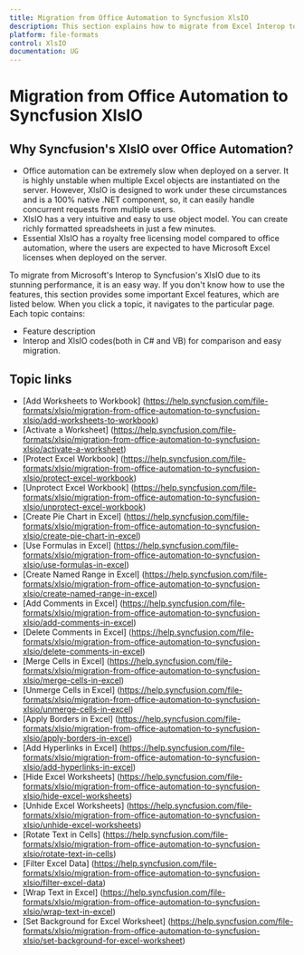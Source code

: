 ```yaml
---
title: Migration from Office Automation to Syncfusion XlsIO
description: This section explains how to migrate from Excel Interop to Syncfusion's XlsIO.
platform: file-formats
control: XlsIO
documentation: UG
---
```


# Migration from Office Automation to Syncfusion XlsIO

## Why Syncfusion's XlsIO over Office Automation?

* Office automation can be extremely slow when deployed on a server. It is highly unstable when multiple Excel objects are instantiated on the server. However, XlsIO is designed to work under these circumstances and is a 100% native .NET component, so, it can easily handle concurrent requests from multiple users.
* XlsIO has a very intuitive and easy to use object model. You can create richly formatted spreadsheets in just a few minutes.
* Essential XlsIO has a royalty free licensing model compared to office automation, where the users are expected to have Microsoft Excel licenses when deployed on the server.

To migrate from Microsoft's Interop to Syncfusion's XlsIO due to its stunning performance, it is an easy way. If you don't know how to use the features, this section provides some important Excel features, which are listed below. When you click a topic, it navigates to the particular page. Each topic contains:

* Feature description
* Interop and XlsIO codes(both in C# and VB) for comparison and easy migration.

## Topic links

* [Add Worksheets to Workbook] (https://help.syncfusion.com/file-formats/xlsio/migration-from-office-automation-to-syncfusion-xlsio/add-worksheets-to-workbook)
* [Activate a Worksheet] (https://help.syncfusion.com/file-formats/xlsio/migration-from-office-automation-to-syncfusion-xlsio/activate-a-worksheet)
* [Protect Excel Workbook] (https://help.syncfusion.com/file-formats/xlsio/migration-from-office-automation-to-syncfusion-xlsio/protect-excel-workbook)
* [Unprotect Excel Workbook] (https://help.syncfusion.com/file-formats/xlsio/migration-from-office-automation-to-syncfusion-xlsio/unprotect-excel-workbook)
* [Create Pie Chart in Excel] (https://help.syncfusion.com/file-formats/xlsio/migration-from-office-automation-to-syncfusion-xlsio/create-pie-chart-in-excel)
* [Use Formulas in Excel] (https://help.syncfusion.com/file-formats/xlsio/migration-from-office-automation-to-syncfusion-xlsio/use-formulas-in-excel)
* [Create Named Range in Excel] (https://help.syncfusion.com/file-formats/xlsio/migration-from-office-automation-to-syncfusion-xlsio/create-named-range-in-excel)
* [Add Comments in Excel] (https://help.syncfusion.com/file-formats/xlsio/migration-from-office-automation-to-syncfusion-xlsio/add-comments-in-excel)
* [Delete Comments in Excel] (https://help.syncfusion.com/file-formats/xlsio/migration-from-office-automation-to-syncfusion-xlsio/delete-comments-in-excel)
* [Merge Cells in Excel] (https://help.syncfusion.com/file-formats/xlsio/migration-from-office-automation-to-syncfusion-xlsio/merge-cells-in-excel)
* [Unmerge Cells in Excel] (https://help.syncfusion.com/file-formats/xlsio/migration-from-office-automation-to-syncfusion-xlsio/unmerge-cells-in-excel)
* [Apply Borders in Excel] (https://help.syncfusion.com/file-formats/xlsio/migration-from-office-automation-to-syncfusion-xlsio/apply-borders-in-excel)
* [Add Hyperlinks in Excel] (https://help.syncfusion.com/file-formats/xlsio/migration-from-office-automation-to-syncfusion-xlsio/add-hyperlinks-in-excel)
* [Hide Excel Worksheets] (https://help.syncfusion.com/file-formats/xlsio/migration-from-office-automation-to-syncfusion-xlsio/hide-excel-worksheets)
* [Unhide Excel Worksheets] (https://help.syncfusion.com/file-formats/xlsio/migration-from-office-automation-to-syncfusion-xlsio/unhide-excel-worksheets)
* [Rotate Text in Cells] (https://help.syncfusion.com/file-formats/xlsio/migration-from-office-automation-to-syncfusion-xlsio/rotate-text-in-cells)
* [Filter Excel Data] (https://help.syncfusion.com/file-formats/xlsio/migration-from-office-automation-to-syncfusion-xlsio/filter-excel-data)
* [Wrap Text in Excel] (https://help.syncfusion.com/file-formats/xlsio/migration-from-office-automation-to-syncfusion-xlsio/wrap-text-in-excel)
* [Set Background for Excel Worksheet] (https://help.syncfusion.com/file-formats/xlsio/migration-from-office-automation-to-syncfusion-xlsio/set-background-for-excel-worksheet)